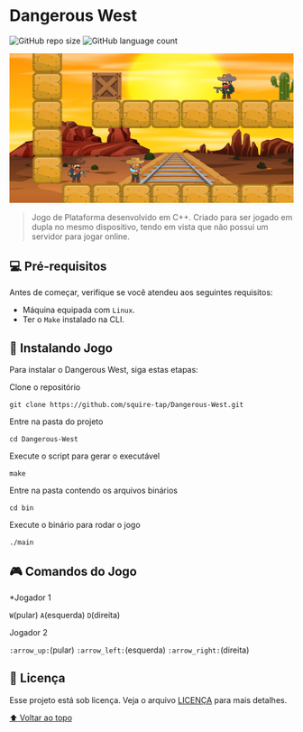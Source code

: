 # Dangerous West

![GitHub repo size](https://img.shields.io/github/languages/code-size/squire-tap/Dangerous-West)
![GitHub language count](https://img.shields.io/github/license/squire-tap/Dangerous-West)

<img src="bin/assets/exemplo-imagem.png" alt="exemplo imagem">

> Jogo de Plataforma desenvolvido em C++. Criado para ser jogado em dupla no mesmo dispositivo, tendo em vista que não possui um servidor para jogar online.

## 💻 Pré-requisitos

Antes de começar, verifique se você atendeu aos seguintes requisitos:

* Máquina equipada com `Linux`.
* Ter o `Make` instalado na CLI.

## 🚀 Instalando Jogo

Para instalar o Dangerous West, siga estas etapas:

Clone o repositório
```
git clone https://github.com/squire-tap/Dangerous-West.git
```
Entre na pasta do projeto
```
cd Dangerous-West
```
Execute o script para gerar o executável
```
make
```
Entre na pasta contendo os arquivos binários
```
cd bin 
```
Execute o binário para rodar o jogo
```
./main
```

## :video_game: Comandos do Jogo

*Jogador 1

`W`(pular) `A`(esquerda) `D`(direita)

Jogador 2

`:arrow_up:`(pular) `:arrow_left:`(esquerda) `:arrow_right:`(direita)



## 📝 Licença

Esse projeto está sob licença. Veja o arquivo [LICENÇA](LICENSE) para mais detalhes.

[⬆ Voltar ao topo](#Dangerous-West)<br>
